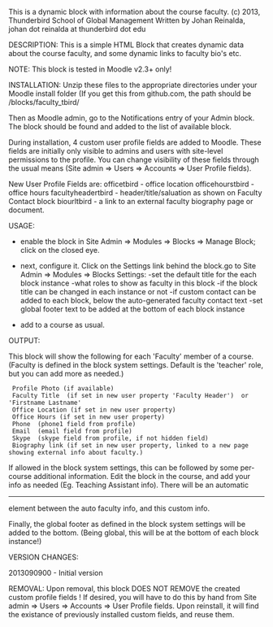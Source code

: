 This is a dynamic block with information about the course faculty.
(c) 2013, Thunderbird School of Global Management
Written by Johan Reinalda,  johan dot reinalda at thunderbird dot edu

DESCRIPTION:
This is a simple HTML Block that creates dynamic data about the course faculty,
and some dynamic links to faculty bio's etc.

NOTE:
This block is tested in Moodle v2.3+ only!

INSTALLATION:
Unzip these files to the appropriate directories under your Moodle install <blocks> folder
(If you get this from github.com, the path should be <html>/blocks/faculty_tbird/

Then as Moodle admin, go to the Notifications entry of your Admin block.
The block should be found and added to the list of available block.

During installation, 4 custom user profile fields are added to Moodle.
These fields are initially only visible to admins and users with site-level permissions to the profile.
You can change visibility of these fields through the usual means (Site admin => Users => Accounts => User Profile fields).

New User Profile Fields are:
officetbird - office location
officehourstbird - office hours
facultyheadertbird - header/title/saluation as shown on Faculty Contact block
biourltbird - a link to an external faculty biography page or document.


USAGE:
* enable the block in Site Admin => Modules => Blocks => Manage Block; click on the closed eye.

* next, configure it. Click on the Settings link behind the block.go to Site Admin => Modules => Blocks
  Settings:
  -set the default title for the each block instance
  -what roles to show as faculty in this block
  -if the block title can be changed in each instance or not
  -if custom contact can be added to each block, below the auto-generated faculty contact text
  -set global footer text to be added at the bottom of each block instance

* add to a course as usual.

OUTPUT:

This block will show the following for each 'Faculty' member of a course.
(Faculty is defined in the block system settings. Default is the 'teacher' role,
 but you can add more as needed.)

     Profile Photo (if available)
     Faculty Title  (if set in new user property 'Faculty Header')  or 'Firstname Lastname'
     Office Location (if set in new user property)
     Office Hours (if set in new user property)
     Phone  (phone1 field from profile)
     Email  (email field from profile)
     Skype  (skype field from profile, if not hidden field)
     Biography link (if set in new user property, linked to a new page showing external info about faculty.)
     
If allowed in the block system settings, this can be followed by some per-course additional information.
Edit the block in the course, and add your info as needed (Eg. Teaching Assistant info). There will be an
automatic <hr/> element between the auto faculty info, and this custom info.

Finally, the global footer as defined in the block system settings will be added to the bottom.
(Being global, this will be at the bottom of each block instance!)

	
VERSION CHANGES:

2013090900 - Initial version

REMOVAL:
Upon removal, this block DOES NOT REMOVE the created custom profile fields !
If desired, you will have to do this by hand from Site admin => Users => Accounts => User Profile fields.
Upon reinstall, it will find the existance of previously installed custom fields, and reuse them.
